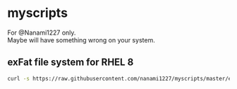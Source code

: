 # myscripts
For @Nanami1227 only.  
Maybe will have something wrong on your system.

## exFat file system for RHEL 8
```sh
curl -s https://raw.githubusercontent.com/nanami1227/myscripts/master/exfat.sh | sudo bash
```
